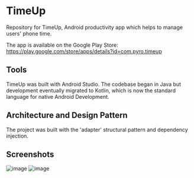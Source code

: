 # TimeUp
Repository for TimeUp, Android productivity app which helps to manage users' phone time.

The app is available on the Google Play Store: https://play.google.com/store/apps/details?id=com.pyro.timeup

## Tools
TimeUp was built with Android Studio. The codebase began in Java but development eventually migrated to Kotlin, which is now the standard language for native Android Development.

## Architecture and Design Pattern
The project was built with the 'adapter' structural pattern and dependency injection.

## Screenshots
![image](https://user-images.githubusercontent.com/37118417/173648084-0dde17e1-02d5-49c4-8d98-b9d1967623c9.png)
![image](https://user-images.githubusercontent.com/37118417/173648319-c21c750b-1b5f-4408-bfe3-c93b99181ea2.png)
